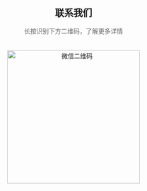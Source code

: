 <!DOCTYPE html>
<html lang="en">
<head>
    <meta charset="UTF-8">
    <meta name="viewport" content="width=device-width, initial-scale=1.0">
    <title>联系我们</title>
    <style>
        body {
            text-align: center;
            font-family: Arial, sans-serif;
        }
        img {
            margin-top: 20px;
            width: 300px;
            height: 300px;
        }
        h2 {
            margin-top: 20px;
        }
        p {
            color: #666;
        }
    </style>
</head>
<body>
    <h2>联系我们</h2>
    <p>长按识别下方二维码，了解更多详情</p>
    <img src="二维码图片链接" alt="微信二维码">
</body>
</html>
